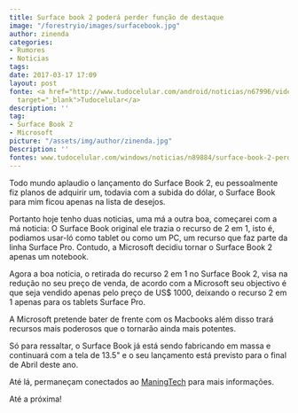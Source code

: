 ```yaml
---
title: Surface book 2 poderá perder função de destaque
image: "/forestryio/images/surfacebook.jpg"
author: zinenda
categories:
- Rumores
- Noticias
tags: 
date: 2017-03-17 17:09
layout: post
fonte: <a href="http://www.tudocelular.com/android/noticias/n67996/videochamadas-no-android-via-booyah-app.html"
  target="_blank">Tudocelular</a>
description: ''
tag:
- Surface Book 2
- Microsoft
picture: "/assets/img/author/zinenda.jpg"
Description: ''
fontes: www.tudocelular.com/windows/noticias/n89884/surface-book-2-perdera-grande-funcao.html
---
```

Todo mundo aplaudio o lançamento do Surface Book 2, eu pessoalmente fiz planos de adquirir um, todavia com a subida do dólar, o Surface Book para mim ficou apenas na lista de desejos.

Portanto hoje tenho duas noticias, uma má a outra boa, começarei com a má noticia: O Surface Book original ele trazia o recurso de 2 em 1, isto é, podiamos usar-ló como tablet ou como um PC, um recurso que faz parte da linha Surface Pro. Contudo, a Microsoft decidiu tornar o Surface Book 2 apenas um notebook. 

Agora a boa noticia, o retirada do recurso 2 em 1 no Surface Book 2, visa na redução no seu preço de venda, de acordo com a Microsoft seu objectivo é que seja vendido apenas pelo preço de US$ 1000, deixando o recurso 2 em 1 apenas para os tablets Surface Pro.

A Microsoft pretende bater de frente com os Macbooks além disso trará recursos mais poderosos que o tornarão ainda mais potentes.

Só para ressaltar, o Surface Book já está sendo fabricando em massa e continuará com a tela de 13.5" e o seu lançamento está previsto para o final de Abril deste ano.

Até lá, permaneçam conectados ao [ManingTech](https://maningtech.github.io/) para mais informações.

Até a próxima!